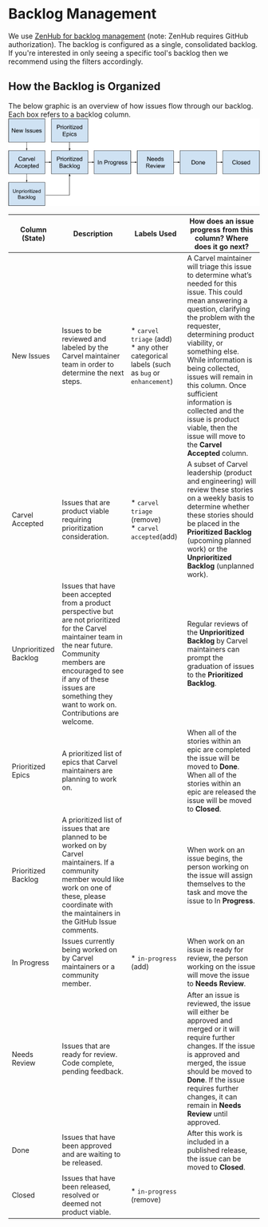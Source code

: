 # Backlog Management
We use [ZenHub for backlog
management](https://app.zenhub.com/workspaces/carvel-backlog-6013063a24147d0011410709) 
(note: ZenHub requires GitHub authorization). The backlog is configured as a
single, consolidated backlog. If you're interested in only seeing a specific tool's
backlog then we recommend using the filters accordingly.

## How the Backlog is Organized
The below graphic is an overview of how issues flow through our backlog. Each box refers to a backlog column.
![Backlog Workflow](backlog-workflow.png)

| Column (State) | Description | Labels Used | How does an issue progress from this column? Where does it go next? |
| --- | --- | --- | --- |
| New Issues | Issues to be reviewed and labeled by the Carvel maintainer team in order to determine the next steps. | * `carvel triage` (add)<br />* any other categorical labels (such as `bug` or `enhancement`) | A Carvel maintainer will triage this issue to determine what’s needed for this issue. This could mean answering a question, clarifying the problem with the requester, determining product viability, or something else. While information is being collected, issues will remain in this column. Once sufficient information is collected and the issue is product viable, then the issue will move to the **Carvel Accepted** column. |
| Carvel Accepted | Issues that are product viable requiring prioritization consideration. | * `carvel triage` (remove)<br />* `carvel accepted`(add) | A subset of Carvel leadership (product and engineering) will review these stories on a weekly basis to determine whether these stories should be placed in the **Prioritized Backlog** (upcoming planned work) or the **Unprioritized Backlog** (unplanned work). |
| Unprioritized Backlog | Issues that have been accepted from a product perspective but are not prioritized for the Carvel maintainer team in the near future. Community members are encouraged to see if any of these issues are something they want to work on. Contributions are welcome. | | Regular reviews of the **Unprioritized Backlog** by Carvel maintainers can prompt the graduation of issues to the **Prioritized Backlog**. |
| Prioritized Epics | A prioritized list of epics that Carvel maintainers are planning to work on. | | When all of the stories within an epic are completed the issue will be moved to **Done**. When all of the stories within an epic are released the issue will be moved to **Closed**. |
| Prioritized Backlog | A prioritized list of issues that are planned to be worked on by Carvel maintainers. If a community member would like work on one of these, please coordinate with the maintainers in the GitHub Issue comments. | | When work on an issue begins, the person working on the issue will assign themselves to the task and move the issue to In **Progress**. |
| In Progress | Issues currently being worked on by Carvel maintainers or a community member. | * `in-progress` (add) | When work on an issue is ready for review, the person working on the issue will move the issue to **Needs Review**. |
| Needs Review | Issues that are ready for review. Code complete, pending feedback. | | After an issue is reviewed, the issue will either be approved and merged or it will require further changes. If the issue is approved and merged, the issue should be moved to **Done**. If the issue requires further changes, it can remain in **Needs Review** until approved. |
| Done | Issues that have been approved and are waiting to be released. | | After this work is included in a published release, the issue can be moved to **Closed**.
| Closed | Issues that have been released, resolved or deemed not product viable. | * `in-progress` (remove) | |

